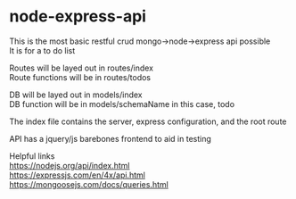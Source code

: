 # node-express-api

This is the most basic restful crud mongo->node->express api possible<br/>
It is for a to do list


Routes will be layed out in routes/index<br/>
Route functions will be in routes/todos


DB will be layed out in models/index<br/>
DB function will be in models/schemaName in this case, todo


The index file contains the server, express configuration, and the root route

API has a jquery/js barebones frontend to aid in testing

Helpful links</br>
https://nodejs.org/api/index.html<br/>
https://expressjs.com/en/4x/api.html<br/>
https://mongoosejs.com/docs/queries.html
